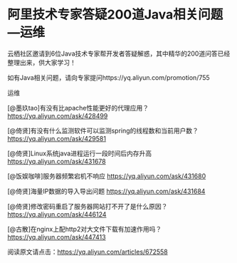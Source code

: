 # 阿里技术专家答疑200道Java相关问题—运维

云栖社区邀请到6位Java技术专家帮开发者答疑解惑，其中精华的200道问答已经整理出来，供大家学习！

如有Java相关问题，请向专家提问https://yq.aliyun.com/promotion/755

运维

[@墨玖tao]有没有比apache性能更好的代理应用？ 
https://yq.aliyun.com/ask/428499

[@倚贤]有没有什么监测软件可以监测spring的线程数和当前用户数？ 
https://yq.aliyun.com/ask/429581

[@倚贤]Linux系统java进程运行一段时间后内存升高 
https://yq.aliyun.com/ask/431678

[@饭娱咖啡]服务器频繁宕机不响应 
https://yq.aliyun.com/ask/431680

[@倚贤]海量IP数据的导入导出问题 
https://yq.aliyun.com/ask/431684

[@倚贤]修改密码重启了服务器网站打不开了是什么原因？ 
https://yq.aliyun.com/ask/446124

[@古散]在nginx上配http2对大文件下载有加速作用吗？ 
https://yq.aliyun.com/ask/447413

阅读原文请点击：https://yq.aliyun.com/articles/672558
